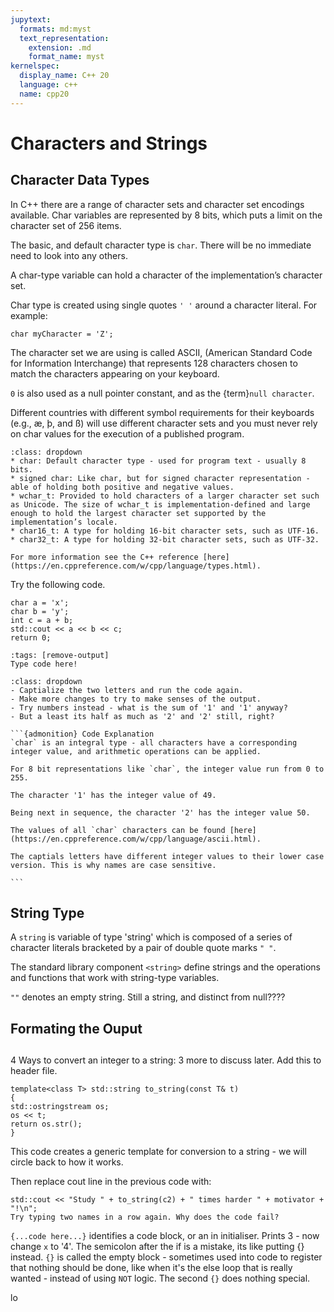 ```yaml
---
jupytext:
  formats: md:myst
  text_representation:
    extension: .md
    format_name: myst
kernelspec:
  display_name: C++ 20
  language: c++
  name: cpp20
---
```


# Characters and Strings

## Character Data Types

In C++ there are a range of character sets and character set encodings available. Char variables are represented by 8 bits, which puts a limit on the character set of 256 items.

The basic, and default character type is `char`. There will be no immediate need to look into any others.

A char-type variable can hold a character of the implementation’s character set. 

Char type is created using single quotes `' '` around a character literal. For example: 
```{code-block} cpp
char myCharacter = 'Z';
```
The character set we are using is called ASCII,  (American Standard Code for Information Interchange) that represents 128 characters chosen to match the characters appearing on your keyboard.

`0` is also used as a null pointer constant, and as the {term}`null character`. 

Different countries with different symbol requirements for their keyboards (e.g., æ, þ, and ß) will use different character sets and you must never rely on char values for the execution of a published program.
```{admonition} Additonal Character Types
:class: dropdown
* char: Default character type - used for program text - usually 8 bits.
* signed char: Like char, but for signed character representation - able of holding both positive and negative values.
* wchar_t: Provided to hold characters of a larger character set such as Unicode. The size of wchar_t is implementation-defined and large enough to hold the largest character set supported by the implementation’s locale.
* char16_t: A type for holding 16-bit character sets, such as UTF-16.
* char32_t: A type for holding 32-bit character sets, such as UTF-32.

For more information see the C++ reference [here] (https://en.cppreference.com/w/cpp/language/types.html).
```
Try the following code.
```{code-block} c++
char a = 'x';
char b = 'y';
int c = a + b;
std::cout << a << b << c;
return 0;
```
```{code-cell} c++
:tags: [remove-output]
Type code here!
```
````{exercise}
:class: dropdown
- Captialize the two letters and run the code again.
- Make more changes to try to make senses of the output.
- Try numbers instead - what is the sum of '1' and '1' anyway?
- But a least its half as much as '2' and '2' still, right?

```{admonition} Code Explanation
`char` is an integral type - all characters have a corresponding integer value, and arithmetic operations can be applied.

For 8 bit representations like `char`, the integer value run from 0 to 255.

The character '1' has the integer value of 49.

Being next in sequence, the character '2' has the integer value 50.

The values of all `char` characters can be found [here](https://en.cppreference.com/w/cpp/language/ascii.html).

The captials letters have different integer values to their lower case version. This is why names are case sensitive.

```

````

## String Type

A `string` is variable of type 'string' which is composed of a series of character literals bracketed by a pair of double quote marks `" "`.

The standard library component `<string>` define strings and the operations and functions that work with string-type variables.





`""` denotes an empty string. Still a string, and distinct from null????



## Formating the Ouput




##

4 Ways to convert an integer to a string: 3 more to discuss later.
Add this to header file.

```{code-block} c++
template<class T> std::string to_string(const T& t)
{
std::ostringstream os;
os << t;
return os.str();
}
```
This code creates a generic template for conversion to a string - we will circle back to how it works.

Then replace cout line in the previous code with:

```{code-block} c++
std::cout << "Study " + to_string(c2) + " times harder " + motivator + "!\n";
Try typing two names in a row again. Why does the code fail?
```







`{...code here...}` identifies a code block, or an in initialiser.
Prints 3 - now change `x` to '4'. The semicolon after the if is a mistake, its like putting {} instead. 
`{}` is called the empty block - sometimes used into code to register that nothing should be done, like when it's the else loop that is really wanted - instead of using `NOT` logic.
The second `{}` does nothing special.

lo
